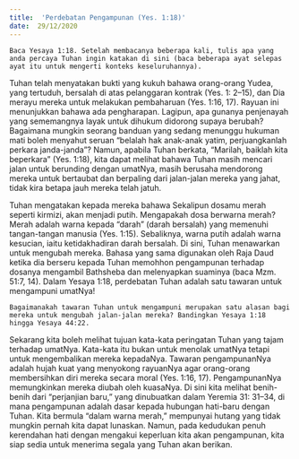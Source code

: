 ```yaml
---
title:  'Perdebatan Pengampunan (Yes. 1:18)'
date:  29/12/2020
---
```


`Baca Yesaya 1:18. Setelah membacanya beberapa kali, tulis apa yang anda percaya Tuhan ingin katakan di sini (baca beberapa ayat selepas ayat itu untuk mengerti konteks keseluruhannya).`

Tuhan telah menyatakan bukti yang kukuh bahawa orang-orang Yudea, yang tertuduh, bersalah di atas pelanggaran kontrak (Yes. 1: 2–15), dan Dia merayu mereka untuk melakukan pembaharuan (Yes. 1:16, 17). Rayuan ini menunjukkan bahawa ada pengharapan. Lagipun, apa gunanya penjenayah yang sememangnya layak untuk dihukum didorong supaya berubah? Bagaimana mungkin seorang banduan yang sedang menunggu hukuman mati boleh menyahut seruan “belalah hak anak-anak yatim, perjuangkanlah perkara janda-janda”? Namun, apabila Tuhan berkata, “Marilah, baiklah kita beperkara” (Yes. 1:18), kita dapat melihat bahawa Tuhan masih mencari jalan untuk berunding dengan umatNya, masih berusaha mendorong mereka untuk  bertaubat dan berpaling dari jalan-jalan mereka yang jahat, tidak kira betapa jauh mereka telah jatuh.

Tuhan mengatakan kepada mereka bahawa Sekalipun dosamu merah seperti kirmizi, akan menjadi putih. Mengapakah dosa berwarna merah? Merah adalah warna kepada “darah” (darah bersalah) yang memenuhi tangan-tangan manusia (Yes. 1:15). Sebaliknya, warna putih adalah warna kesucian, iaitu ketidakhadiran darah bersalah. Di sini, Tuhan menawarkan untuk mengubah mereka. Bahasa yang sama digunakan oleh Raja Daud ketika dia berseru kepada Tuhan memohhon pengampunan terhadap dosanya mengambil Bathsheba dan melenyapkan suaminya (baca Mzm. 51:7, 14). Dalam Yesaya 1:18, perdebatan Tuhan adalah satu tawaran untuk mengampuni umatNya!

`Bagaimanakah tawaran Tuhan untuk mengampuni merupakan satu alasan bagi mereka untuk mengubah jalan-jalan mereka? Bandingkan Yesaya 1:18 hingga Yesaya 44:22.`

Sekarang kita boleh melihat tujuan kata-kata peringatan Tuhan yang tajam terhadap umatNya. Kata-kata itu bukan untuk menolak umatNya tetapi untuk mengembalikan mereka kepadaNya. Tawaran pengampunanNya adalah hujah kuat yang menyokong rayuanNya agar orang-orang membersihkan diri mereka secara moral (Yes. 1:16, 17). PengampunanNya memungkinkan mereka diubah oleh kuasaNya. Di sini kita melihat benih-benih dari “perjanjian baru,” yang dinubuatkan dalam Yeremia 31: 31–34, di mana pengampunan adalah dasar kepada hubungan hati-baru dengan Tuhan. Kita bermula “dalam warna merah,” mempunyai hutang yang tidak mungkin pernah kita dapat lunaskan. Namun, pada kedudukan penuh kerendahan hati dengan mengakui keperluan kita akan pengampunan, kita siap sedia untuk menerima segala yang Tuhan akan berikan.